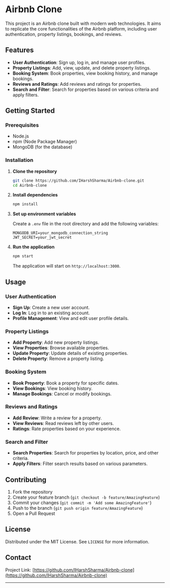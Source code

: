 # Airbnb Clone

This project is an Airbnb clone built with modern web technologies. It aims to replicate the core functionalities of the Airbnb platform, including user authentication, property listings, bookings, and reviews.

## Features

- **User Authentication**: Sign up, log in, and manage user profiles.
- **Property Listings**: Add, view, update, and delete property listings.
- **Booking System**: Book properties, view booking history, and manage bookings.
- **Reviews and Ratings**: Add reviews and ratings for properties.
- **Search and Filter**: Search for properties based on various criteria and apply filters.

## Getting Started

### Prerequisites

- Node.js
- npm (Node Package Manager)
- MongoDB (for the database)

### Installation

1. **Clone the repository**

   ```bash
   git clone https://github.com/IHarshSharma/Airbnb-clone.git
   cd Airbnb-clone
   ```

2. **Install dependencies**

   ```bash
   npm install
   ```

3. **Set up environment variables**

   Create a `.env` file in the root directory and add the following variables:

   ```plaintext
   MONGODB_URI=your_mongodb_connection_string
   JWT_SECRET=your_jwt_secret
   ```

4. **Run the application**

   ```bash
   npm start
   ```

   The application will start on `http://localhost:3000`.

## Usage

### User Authentication

- **Sign Up**: Create a new user account.
- **Log In**: Log in to an existing account.
- **Profile Management**: View and edit user profile details.

### Property Listings

- **Add Property**: Add new property listings.
- **View Properties**: Browse available properties.
- **Update Property**: Update details of existing properties.
- **Delete Property**: Remove a property listing.

### Booking System

- **Book Property**: Book a property for specific dates.
- **View Bookings**: View booking history.
- **Manage Bookings**: Cancel or modify bookings.

### Reviews and Ratings

- **Add Review**: Write a review for a property.
- **View Reviews**: Read reviews left by other users.
- **Ratings**: Rate properties based on your experience.

### Search and Filter

- **Search Properties**: Search for properties by location, price, and other criteria.
- **Apply Filters**: Filter search results based on various parameters.

## Contributing

1. Fork the repository
2. Create your feature branch (`git checkout -b feature/AmazingFeature`)
3. Commit your changes (`git commit -m 'Add some AmazingFeature'`)
4. Push to the branch (`git push origin feature/AmazingFeature`)
5. Open a Pull Request

## License

Distributed under the MIT License. See `LICENSE` for more information.

## Contact

Project Link: [https://github.com/IHarshSharma/Airbnb-clone](https://github.com/IHarshSharma/Airbnb-clone)

---
